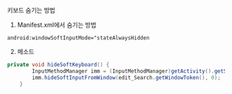 
키보드 숨기는 방법
1. Manifest.xml에서 숨기는 방법

`android:windowSoftInputMode="stateAlwaysHidden`

2. 메소드
```java
private void hideSoftKeyboard() {
        InputMethodManager imm = (InputMethodManager)getActivity().getSystemService(Context.INPUT_METHOD_SERVICE);
        imm.hideSoftInputFromWindow(edit_Search.getWindowToken(), 0);
    }
```
